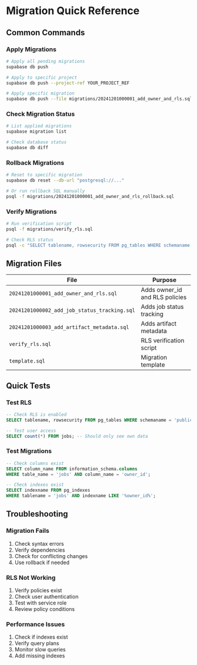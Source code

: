 # Migration Quick Reference

## Common Commands

### Apply Migrations
```bash
# Apply all pending migrations
supabase db push

# Apply to specific project
supabase db push --project-ref YOUR_PROJECT_REF

# Apply specific migration
supabase db push --file migrations/20241201000001_add_owner_and_rls.sql
```

### Check Migration Status
```bash
# List applied migrations
supabase migration list

# Check database status
supabase db diff
```

### Rollback Migrations
```bash
# Reset to specific migration
supabase db reset --db-url "postgresql://..."

# Or run rollback SQL manually
psql -f migrations/20241201000001_add_owner_and_rls_rollback.sql
```

### Verify Migrations
```bash
# Run verification script
psql -f migrations/verify_rls.sql

# Check RLS status
psql -c "SELECT tablename, rowsecurity FROM pg_tables WHERE schemaname = 'public';"
```

## Migration Files

| File | Purpose |
|------|---------|
| `20241201000001_add_owner_and_rls.sql` | Adds owner_id and RLS policies |
| `20241201000002_add_job_status_tracking.sql` | Adds job status tracking |
| `20241201000003_add_artifact_metadata.sql` | Adds artifact metadata |
| `verify_rls.sql` | RLS verification script |
| `template.sql` | Migration template |

## Quick Tests

### Test RLS
```sql
-- Check RLS is enabled
SELECT tablename, rowsecurity FROM pg_tables WHERE schemaname = 'public';

-- Test user access
SELECT count(*) FROM jobs; -- Should only see own data
```

### Test Migrations
```sql
-- Check columns exist
SELECT column_name FROM information_schema.columns 
WHERE table_name = 'jobs' AND column_name = 'owner_id';

-- Check indexes exist
SELECT indexname FROM pg_indexes 
WHERE tablename = 'jobs' AND indexname LIKE '%owner_id%';
```

## Troubleshooting

### Migration Fails
1. Check syntax errors
2. Verify dependencies
3. Check for conflicting changes
4. Use rollback if needed

### RLS Not Working
1. Verify policies exist
2. Check user authentication
3. Test with service role
4. Review policy conditions

### Performance Issues
1. Check if indexes exist
2. Verify query plans
3. Monitor slow queries
4. Add missing indexes
